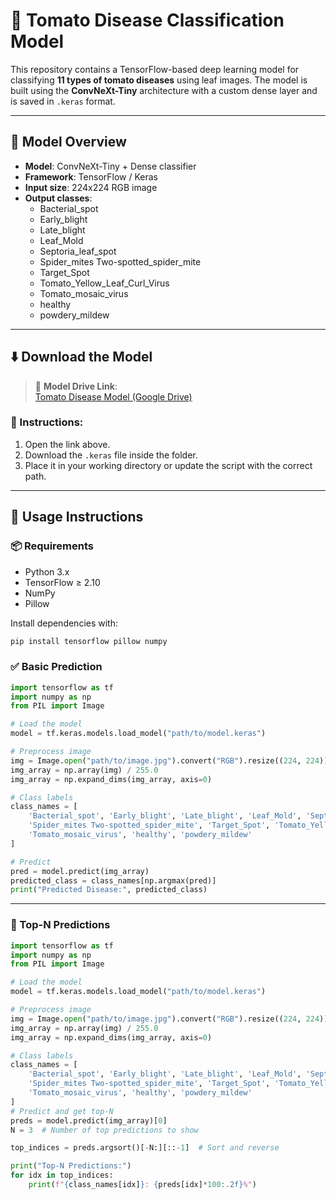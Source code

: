 


# 🍅 Tomato Disease Classification Model

This repository contains a TensorFlow-based deep learning model for classifying **11 types of tomato diseases** using leaf images. The model is built using the **ConvNeXt-Tiny** architecture with a custom dense layer and is saved in `.keras` format.

---

## 🧠 Model Overview

- **Model**: ConvNeXt-Tiny + Dense classifier
- **Framework**: TensorFlow / Keras
- **Input size**: 224x224 RGB image
- **Output classes**:
  - Bacterial_spot  
  - Early_blight  
  - Late_blight  
  - Leaf_Mold  
  - Septoria_leaf_spot  
  - Spider_mites Two-spotted_spider_mite  
  - Target_Spot  
  - Tomato_Yellow_Leaf_Curl_Virus  
  - Tomato_mosaic_virus  
  - healthy  
  - powdery_mildew  

---

## ⬇️ Download the Model

> 📂 **Model Drive Link**:  
> [Tomato Disease Model (Google Drive)](https://drive.google.com/drive/folders/1zGOrtabjTjOwtKsIX9GPbz7BnZjyTM8b?usp=sharing)

### 🔧 Instructions:
1. Open the link above.
2. Download the `.keras` file inside the folder.
3. Place it in your working directory or update the script with the correct path.

---

## 🚀 Usage Instructions

### 📦 Requirements

* Python 3.x
* TensorFlow ≥ 2.10
* NumPy
* Pillow

Install dependencies with:

```bash
pip install tensorflow pillow numpy
```

### ✅ Basic Prediction

```python
import tensorflow as tf
import numpy as np
from PIL import Image

# Load the model
model = tf.keras.models.load_model("path/to/model.keras")

# Preprocess image
img = Image.open("path/to/image.jpg").convert("RGB").resize((224, 224))
img_array = np.array(img) / 255.0
img_array = np.expand_dims(img_array, axis=0)

# Class labels
class_names = [
    'Bacterial_spot', 'Early_blight', 'Late_blight', 'Leaf_Mold', 'Septoria_leaf_spot',
    'Spider_mites Two-spotted_spider_mite', 'Target_Spot', 'Tomato_Yellow_Leaf_Curl_Virus',
    'Tomato_mosaic_virus', 'healthy', 'powdery_mildew'
]

# Predict
pred = model.predict(img_array)
predicted_class = class_names[np.argmax(pred)]
print("Predicted Disease:", predicted_class)
```

---

### 🔢 Top-N Predictions

```python
import tensorflow as tf
import numpy as np
from PIL import Image

# Load the model
model = tf.keras.models.load_model("path/to/model.keras")

# Preprocess image
img = Image.open("path/to/image.jpg").convert("RGB").resize((224, 224))
img_array = np.array(img) / 255.0
img_array = np.expand_dims(img_array, axis=0)

# Class labels
class_names = [
    'Bacterial_spot', 'Early_blight', 'Late_blight', 'Leaf_Mold', 'Septoria_leaf_spot',
    'Spider_mites Two-spotted_spider_mite', 'Target_Spot', 'Tomato_Yellow_Leaf_Curl_Virus',
    'Tomato_mosaic_virus', 'healthy', 'powdery_mildew'
]
# Predict and get top-N
preds = model.predict(img_array)[0]
N = 3  # Number of top predictions to show

top_indices = preds.argsort()[-N:][::-1]  # Sort and reverse

print("Top-N Predictions:")
for idx in top_indices:
    print(f"{class_names[idx]}: {preds[idx]*100:.2f}%")
```

